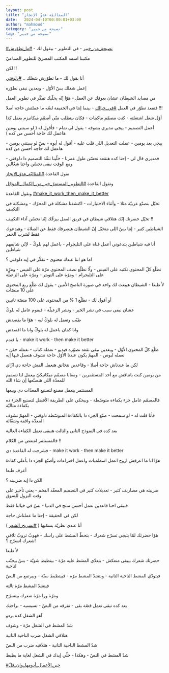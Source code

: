 ```yaml
---
layout: post
title: "المثاليّة عدوّ الإنجاز"
date:   2024-04-10T00:00:01+03:00
author: "mahmoud"
category: "نصيحة من خبير"
tag: "نصيحة من خبير"
---
```



[<u>\#نصيحة\_من\_خبير</u>](https://www.facebook.com/hashtag/%D9%86%D8%B5%D9%8A%D8%AD%D8%A9_%D9%85%D9%86_%D8%AE%D8%A8%D9%8A%D8%B1?__eep__=6&__cft__%5b0%5d=AZXZx56tjBTJW1THtEdLXmkOuFkUhlhY-tCZar-P_4ijJJENv2YGTPdgxfmxpxXAnCN7pGkSaAlNxUpvj9-QCxcZTJtzvCF_OA_wMjcbjXBgXPEHWC8auoGzBAMpXmsJ6SIVwKsLk96_5mhTE8wPnHuGweyuhQ0TSpMDkOpYxKpsfYdTnVm1NqurHIoVUlaNy0M&__tn__=*NK-R) -
في التطوير - بيقول لك -
[<u>\#ما\_تطوّرش</u>](https://www.facebook.com/hashtag/%D9%85%D8%A7_%D8%AA%D8%B7%D9%88%D9%91%D8%B1%D8%B4?__eep__=6&__cft__%5b0%5d=AZXZx56tjBTJW1THtEdLXmkOuFkUhlhY-tCZar-P_4ijJJENv2YGTPdgxfmxpxXAnCN7pGkSaAlNxUpvj9-QCxcZTJtzvCF_OA_wMjcbjXBgXPEHWC8auoGzBAMpXmsJ6SIVwKsLk96_5mhTE8wPnHuGweyuhQ0TSpMDkOpYxKpsfYdTnVm1NqurHIoVUlaNy0M&__tn__=*NK-R)




مكتبنا اسمه المكتب المصريّ للتطوير الصناعيّ

لكن !!

أنا بقول لك - ما تطوّرش شغلك ..
[<u>\#دلوقتي</u>](https://www.facebook.com/hashtag/%D8%AF%D9%84%D9%88%D9%82%D8%AA%D9%8A?__eep__=6&__cft__%5b0%5d=AZXZx56tjBTJW1THtEdLXmkOuFkUhlhY-tCZar-P_4ijJJENv2YGTPdgxfmxpxXAnCN7pGkSaAlNxUpvj9-QCxcZTJtzvCF_OA_wMjcbjXBgXPEHWC8auoGzBAMpXmsJ6SIVwKsLk96_5mhTE8wPnHuGweyuhQ0TSpMDkOpYxKpsfYdTnVm1NqurHIoVUlaNy0M&__tn__=*NK-R)

إعمل شغلك بسّ الأوّل - وبعدين نبقى نطوّره




من مصايد الشيطان عشان يعوقك عن العمل - هوّا إنّه يخلّيك
تفكّر في تطوير العمل

فتقعد تطوّر في العمل
[<u>\#في\_خيالك</u>](https://www.facebook.com/hashtag/%D9%81%D9%8A_%D8%AE%D9%8A%D8%A7%D9%84%D9%83?__eep__=6&__cft__%5b0%5d=AZXZx56tjBTJW1THtEdLXmkOuFkUhlhY-tCZar-P_4ijJJENv2YGTPdgxfmxpxXAnCN7pGkSaAlNxUpvj9-QCxcZTJtzvCF_OA_wMjcbjXBgXPEHWC8auoGzBAMpXmsJ6SIVwKsLk96_5mhTE8wPnHuGweyuhQ0TSpMDkOpYxKpsfYdTnVm1NqurHIoVUlaNy0M&__tn__=*NK-R) -
بينما إنتا في الحقيقة لسّه ما عملتش حاجة أصلا !!!




أوّل شغل اشتغلته - كنت مصمّم ماكينات - فكان بيتطلب منّي
أصمّم ميكانيزم يعمل كذا

أعمل التصميم - ييجي مديري يشوفه - يقول لي تمام - فأقول
له ( لو سبتني يومين هاعمل لك حاجة أحسن من كده )




ييجي بعد يومين - عملت التعديل اللي قلت عليه - أقول له
أيوه - بسّ لو سبتني يومين - هاعمل لك حاجة أحسن من كده




فمديري قال لي - إحنا كده هنقعد نحسّن طول عمرنا - خلّينا
ننفّذ التصميم دا دلوقتي - ومع الوقت نبقى نحسّن واحنا شغّالين




تقول القاعدة
[<u>\#المثاليّة\_عدوّ\_الإنجاز</u>](https://www.facebook.com/hashtag/%D8%A7%D9%84%D9%85%D8%AB%D8%A7%D9%84%D9%8A%D9%91%D8%A9_%D8%B9%D8%AF%D9%88%D9%91_%D8%A7%D9%84%D8%A5%D9%86%D8%AC%D8%A7%D8%B2?__eep__=6&__cft__%5b0%5d=AZXZx56tjBTJW1THtEdLXmkOuFkUhlhY-tCZar-P_4ijJJENv2YGTPdgxfmxpxXAnCN7pGkSaAlNxUpvj9-QCxcZTJtzvCF_OA_wMjcbjXBgXPEHWC8auoGzBAMpXmsJ6SIVwKsLk96_5mhTE8wPnHuGweyuhQ0TSpMDkOpYxKpsfYdTnVm1NqurHIoVUlaNy0M&__tn__=*NK-R)

وتقول القاعدة
[<u>\#التطوير\_المستمرّ\_خير\_من\_الكمال\_المؤجّل</u>](https://www.facebook.com/hashtag/%D8%A7%D9%84%D8%AA%D8%B7%D9%88%D9%8A%D8%B1_%D8%A7%D9%84%D9%85%D8%B3%D8%AA%D9%85%D8%B1%D9%91_%D8%AE%D9%8A%D8%B1_%D9%85%D9%86_%D8%A7%D9%84%D9%83%D9%85%D8%A7%D9%84_%D8%A7%D9%84%D9%85%D8%A4%D8%AC%D9%91%D9%84?__eep__=6&__cft__%5b0%5d=AZXZx56tjBTJW1THtEdLXmkOuFkUhlhY-tCZar-P_4ijJJENv2YGTPdgxfmxpxXAnCN7pGkSaAlNxUpvj9-QCxcZTJtzvCF_OA_wMjcbjXBgXPEHWC8auoGzBAMpXmsJ6SIVwKsLk96_5mhTE8wPnHuGweyuhQ0TSpMDkOpYxKpsfYdTnVm1NqurHIoVUlaNy0M&__tn__=*NK-R)

وتقول القاعدة
[<u>\#make\_it\_work\_then\_make\_it\_better</u>](https://www.facebook.com/hashtag/make_it_work_then_make_it_better?__eep__=6&__cft__%5b0%5d=AZXZx56tjBTJW1THtEdLXmkOuFkUhlhY-tCZar-P_4ijJJENv2YGTPdgxfmxpxXAnCN7pGkSaAlNxUpvj9-QCxcZTJtzvCF_OA_wMjcbjXBgXPEHWC8auoGzBAMpXmsJ6SIVwKsLk96_5mhTE8wPnHuGweyuhQ0TSpMDkOpYxKpsfYdTnVm1NqurHIoVUlaNy0M&__tn__=*NK-R)




تخيّل بنصنّع عربيّة مثلا - وأثناء الاختبارات - اكتشفنا
مشكلة في المحرّك - ومشكلة في التكييف

تخيّل حضرتك إنّك هتلاقي شيطان في فريق العمل بيزقّك إنّنا
نحسّن آداء التكييف !!

الشياطين كتير - إنتا بسّ اللي متخيّل إنّ الشيطان هيصرفك فقط
عن الصلاة - وهيدعوك فقط لشرب الخمر




أنا فيه شياطين بتدعوني أعمل قناة على التليجرام - باعمل
لهم بلوكّ - لإنّي شايفهم شياطين

ما هو انتا عندك محتوى - نفكّر في إيه دلوقتي ؟!

نطلّع كلّ المحتوى نكتبه على الفيس - ولّا نطلّع نصف المحتوى
مرّة على الفيس - ومرّة على التليجرام - ومرّة على التويتر - ومرّة على
الزعبلّة




لأ طبعا - الشيطان هيبعت لك واحد في صورة الناصح الأمين -
يقول لك طلّع ربع المحتوى على 10 منصّات

أو أقول لك - نطلّع 1 % من المحتوى على 100 منصّة
تانيين

عشان نبقى سبب في نشر الخير - ونشر الزعبلّة - فبقوم عامل
له بلوكّ




طيّب وتعمل له بلوكّ ليه - هوّا ما يقصدش

وانا كمان باعمل له بلوكّ وانا ما اقصدش




يا فندم - make it work - then make it better

طلّع كلّ المحتوى الأوّل - وبعدين نبقى نقعد نصوّره فيديو -
نعمله كتاب - نعمله حقن - نعمله لبوس - المهمّ يكون عندنا الأوّل حاجة نشوف
هنعمل فيها إيه

لكن ما عندناش حاجة أصلا - وقاعدين نتخانق هنعمل المش حاجة
دي ازّاي




من يومين كنت باتناقش مع أحد المستثمرين - ومعانا مصمّم
ميكانيكيّ بيعمل لنا تصميم للمعدّة اللي هنصنّعها إن شاء الله

المستثمر بيعمل مصنع لتصنيع المعدّات دي وبيعها




فالمصمّم عامل جزء بكفاءة متوسّطة - وبيحكي على الطريقة
الأفضل لتصنيع الجزء ده بكفاءة مثاليّة

فأنا قلت له - لو سمحت - صنّع الجزء دا بالكفاءة المتوسّطة
دلوقتي - المهمّ نشوف المعدّة واقفة وشغّالة

بعد كده في النموذج التاني والتالت هنبقى نعمل الكفاءة
العالية




فالمستثمر امتعض من الكلام !!

فشرحت له القاعدة دي - make it work - then make it
better




هوّا انا ما اعرفش اروح اعمل اسطمبات واعمل اختراعات وأصنّع
الجزء دا بأعلى كفاءة

أعرف طبعا

لكن دا إيه ضريبته ؟!




ضريبته هي مصاريف كتير - تعديلات كتير في التصميم المعقّد
الفخم - يعني تأخير على وقت النزول للسوق

فنبقى احنا قاعدين نعمل أحسن منتج في الدنيا - بسّ في
خيالنا فقط

لكن في الحقيقة - إحنا ما عملناش حاجة




أنا عندي نظريّة بسمّيها (
[<u>\#تسريح\_الشعر</u>](https://www.facebook.com/hashtag/%D8%AA%D8%B3%D8%B1%D9%8A%D8%AD_%D8%A7%D9%84%D8%B4%D8%B9%D8%B1?__eep__=6&__cft__%5b0%5d=AZXZx56tjBTJW1THtEdLXmkOuFkUhlhY-tCZar-P_4ijJJENv2YGTPdgxfmxpxXAnCN7pGkSaAlNxUpvj9-QCxcZTJtzvCF_OA_wMjcbjXBgXPEHWC8auoGzBAMpXmsJ6SIVwKsLk96_5mhTE8wPnHuGweyuhQ0TSpMDkOpYxKpsfYdTnVm1NqurHIoVUlaNy0M&__tn__=*NK-R)
)

هوّا حضرتك لمّا بتيجي تسرّح شعرك - بتحطّ المشط على راسك -
فهوبّ تروبّ تلاقي شعرك اتسرّح ؟!

لأ طبعا




حضرتك شعرك بيبقى منعكش - بتعدّي المشط عليه مرّة - بيتظبط
شويّة - بسّ بيجنّب لناحية

فبتودّي المشط الناحية التانية - وبتشدّ المشط مرّة - فبيتظبط
سنّة - وبيرتفع من النصّ

فبتشدّ المشط مرّة تالتة




ومرّة ورا مرّة شعرك بيتسرّح

بعد كده تبقى تعمل قصّة بقى - تفرقه من النصّ - تسبسبه -
براحتك




آهو الشغل كده بردو

شدّ المشط في الشغل مرّة - وشوف

هتلاقي الشغل ضرب الناحية التانية

شدّ المشط الناحية التانية - هتلاقيه ضرب من النصّ

شدّ المشط في النصّ - وهكذا - خلّي إيدك في الشغل لغاية ما
يظبط




[<u>\#خير\_الأعمال\_أدومها\_وإن\_قلّ</u>](https://www.facebook.com/hashtag/%D8%AE%D9%8A%D8%B1_%D8%A7%D9%84%D8%A3%D8%B9%D9%85%D8%A7%D9%84_%D8%A3%D8%AF%D9%88%D9%85%D9%87%D8%A7_%D9%88%D8%A5%D9%86_%D9%82%D9%84%D9%91?__eep__=6&__cft__%5b0%5d=AZXZx56tjBTJW1THtEdLXmkOuFkUhlhY-tCZar-P_4ijJJENv2YGTPdgxfmxpxXAnCN7pGkSaAlNxUpvj9-QCxcZTJtzvCF_OA_wMjcbjXBgXPEHWC8auoGzBAMpXmsJ6SIVwKsLk96_5mhTE8wPnHuGweyuhQ0TSpMDkOpYxKpsfYdTnVm1NqurHIoVUlaNy0M&__tn__=*NK-R)
